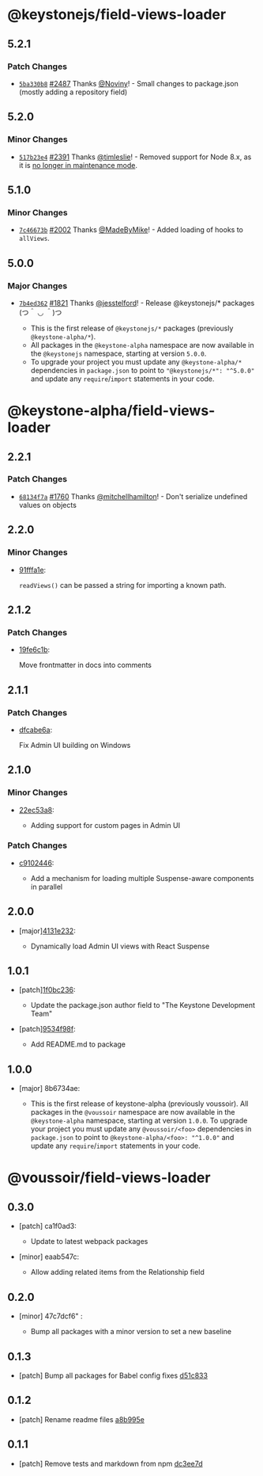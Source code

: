 # @keystonejs/field-views-loader

## 5.2.1

### Patch Changes

- [`5ba330b8`](https://github.com/keystonejs/keystone/commit/5ba330b8b2609ea0033a636daf9a215a5a192c20) [#2487](https://github.com/keystonejs/keystone/pull/2487) Thanks [@Noviny](https://github.com/Noviny)! - Small changes to package.json (mostly adding a repository field)

## 5.2.0

### Minor Changes

- [`517b23e4`](https://github.com/keystonejs/keystone/commit/517b23e4b17414ed1807e8d7af1e67377ba3b7bf) [#2391](https://github.com/keystonejs/keystone/pull/2391) Thanks [@timleslie](https://github.com/timleslie)! - Removed support for Node 8.x, as it is [no longer in maintenance mode](https://nodejs.org/en/about/releases/).

## 5.1.0

### Minor Changes

- [`7c46673b`](https://github.com/keystonejs/keystone/commit/7c46673b927b08f3f7628ae2557156262f2e1049) [#2002](https://github.com/keystonejs/keystone/pull/2002) Thanks [@MadeByMike](https://github.com/MadeByMike)! - Added loading of hooks to `allViews`.

## 5.0.0

### Major Changes

- [`7b4ed362`](https://github.com/keystonejs/keystone-5/commit/7b4ed3623f5774d7783c39962bfa1ce97938e310) [#1821](https://github.com/keystonejs/keystone-5/pull/1821) Thanks [@jesstelford](https://github.com/jesstelford)! - Release @keystonejs/\* packages (つ＾ ◡ ＾)つ

  - This is the first release of `@keystonejs/*` packages (previously `@keystone-alpha/*`).
  - All packages in the `@keystone-alpha` namespace are now available in the `@keystonejs` namespace, starting at version `5.0.0`.
  - To upgrade your project you must update any `@keystone-alpha/*` dependencies in `package.json` to point to `"@keystonejs/*": "^5.0.0"` and update any `require`/`import` statements in your code.

# @keystone-alpha/field-views-loader

## 2.2.1

### Patch Changes

- [`68134f7a`](https://github.com/keystonejs/keystone-5/commit/68134f7ac6d56122640c42304ab8796c1aa2f17c) [#1760](https://github.com/keystonejs/keystone-5/pull/1760) Thanks [@mitchellhamilton](https://github.com/mitchellhamilton)! - Don't serialize undefined values on objects

## 2.2.0

### Minor Changes

- [91fffa1e](https://github.com/keystonejs/keystone-5/commit/91fffa1e):

  `readViews()` can be passed a string for importing a known path.

## 2.1.2

### Patch Changes

- [19fe6c1b](https://github.com/keystonejs/keystone-5/commit/19fe6c1b):

  Move frontmatter in docs into comments

## 2.1.1

### Patch Changes

- [dfcabe6a](https://github.com/keystonejs/keystone-5/commit/dfcabe6a):

  Fix Admin UI building on Windows

## 2.1.0

### Minor Changes

- [22ec53a8](https://github.com/keystonejs/keystone-5/commit/22ec53a8):

  - Adding support for custom pages in Admin UI

### Patch Changes

- [c9102446](https://github.com/keystonejs/keystone-5/commit/c9102446):

  - Add a mechanism for loading multiple Suspense-aware components in parallel

## 2.0.0

- [major][4131e232](https://github.com/keystonejs/keystone-5/commit/4131e232):

  - Dynamically load Admin UI views with React Suspense

## 1.0.1

- [patch][1f0bc236](https://github.com/keystonejs/keystone-5/commit/1f0bc236):

  - Update the package.json author field to "The Keystone Development Team"

- [patch][9534f98f](https://github.com/keystonejs/keystone-5/commit/9534f98f):

  - Add README.md to package

## 1.0.0

- [major] 8b6734ae:

  - This is the first release of keystone-alpha (previously voussoir).
    All packages in the `@voussoir` namespace are now available in the `@keystone-alpha` namespace, starting at version `1.0.0`.
    To upgrade your project you must update any `@voussoir/<foo>` dependencies in `package.json` to point to `@keystone-alpha/<foo>: "^1.0.0"` and update any `require`/`import` statements in your code.

# @voussoir/field-views-loader

## 0.3.0

- [patch] ca1f0ad3:

  - Update to latest webpack packages

- [minor] eaab547c:

  - Allow adding related items from the Relationship field

## 0.2.0

- [minor] 47c7dcf6"
  :

  - Bump all packages with a minor version to set a new baseline

## 0.1.3

- [patch] Bump all packages for Babel config fixes [d51c833](d51c833)

## 0.1.2

- [patch] Rename readme files [a8b995e](a8b995e)

## 0.1.1

- [patch] Remove tests and markdown from npm [dc3ee7d](dc3ee7d)
